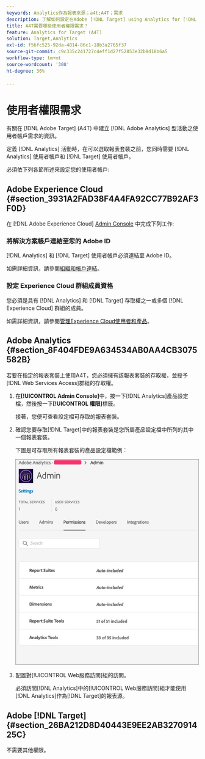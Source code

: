 ```yaml
---
keywords: Analytics作為報表來源；a4t;A4T；需求
description: 了解如何設定在Adobe [!DNL Target] using Analytics for [!DNL Target] (A4T)中建立以Adobe Analytics為基礎的活動所需的使用者帳戶需求。
title: A4T需要哪些使用者權限需求？
feature: Analytics for Target (A4T)
solution: Target,Analytics
exl-id: f56fc525-92da-4814-86c1-18b3a2765f37
source-git-commit: c9c335c241727c4eff1d27f52853e32b8d18b6a5
workflow-type: tm+mt
source-wordcount: '308'
ht-degree: 36%

---
```


# 使用者權限需求

有關在 [!DNL Adobe Target] (A4T) 中建立 [!DNL Adobe Analytics] 型活動之使用者帳戶需求的資訊。

定義 [!DNL Analytics] 活動時，在可以選取報表套裝之前，您同時需要 [!DNL Analytics] 使用者帳戶和 [!DNL Target] 使用者帳戶。

必須依下列各節所述來設定您的使用者帳戶:

## Adobe Experience Cloud {#section_3931A2FAD38F4A4FA92CC77B92AF3F0D}

在 [!DNL Adobe Experience Cloud] [Admin Console](https://adminconsole.adobe.com) 中完成下列工作:

### 將解決方案帳戶連結至您的 Adobe ID

[!DNL Analytics] 和 [!DNL Target] 使用者帳戶必須連結至 Adobe ID。

如需詳細資訊，請參閱[組織和帳戶連結](https://experienceleague.adobe.com/docs/core-services/interface/administration/organizations.html?lang=en)。

### 設定 Experience Cloud 群組成員資格

您必須是具有 [!DNL Analytics] 和 [!DNL Target] 存取權之一或多個 [!DNL Experience Cloud] 群組的成員。

如需詳細資訊，請參閱[管理Experience Cloud使用者和產品](https://experienceleague.adobe.com/docs/core-services/interface/manage-users-and-products/admin-getting-started.html)。

## Adobe Analytics {#section_8F404FDE9A634534AB0AA4CB3075582B}

若要在指定的報表套裝上使用A4T，您必須擁有該報表套裝的存取權，並授予[!DNL Web Services Access]群組的存取權。

1. 在&#x200B;**[!UICONTROL Admin Console]**&#x200B;中，按一下[!DNL Analytics]產品設定檔，然後按一下&#x200B;**[!UICONTROL 權限]**&#x200B;標籤。

   接著，您便可查看設定檔可存取的報表套裝。

1. 確認您要存取[!DNL Target]中的報表套裝是您所屬產品設定檔中所列的其中一個報表套裝。

   下圖是可存取所有報表套裝的產品設定檔範例：

   ![Admin Console權限標籤](/help/c-integrating-target-with-mac/a4t/assets/permissions-tab.png)

1. 配置對[!UICONTROL Web服務訪問]組的訪問。

   必須訪問[!DNL Analytics]中的[!UICONTROL Web服務訪問]組才能使用[!DNL Analytics]作為[!DNL Target]的報表源。


## Adobe [!DNL Target] {#section_26BA212D8D40443E9EE2AB327091425C}

不需要其他權限。
